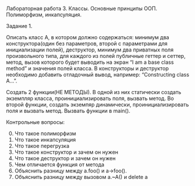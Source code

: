 Лабораторная работа 3. Классы. Основные принципы ООП. Полиморфизм, инкапсуляция.

Задание 1. 

Описать класс A, в котором должно содержаться: минимум два конструктора(один без параметров, второй с параметрами для инициализации полей), деструктор, минимум два приватных поля произвольного типа, для каждого из полей публичные геттер и сеттер, метод, вызов которого будет выводить на экран “I am a base class method” и значения полей класса. В конструкторы и деструктор необходимо добавить отладочный вывод, например: “Constructing class A…”.

Создать 2 функции(НЕ МЕТОДЫ). В одной из них статически создать экземпляр класса, проинициализировать поля, вызвать метод. Во второй функции, создать экземпяр динамически, проинициализировать поля и вызвать метод. Вызвать функции в main().

Контрольные вопросы:

0) Что такое полиморфизм
1) Что такое инкапсуляция
2) Что такое перегрузка
3) Что такое конструктор и зачем он нужен
4) Что такое деструктор и зачем он нужен
5) Чем отличается функция от метода
6) Объяснить разницу между a.foo() и a->foo().
7) Объяснить разницу между вызовом a.~A() и delete a
